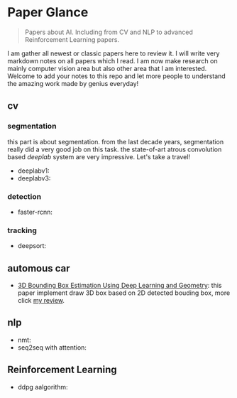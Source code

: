 # Paper Glance

> Papers about AI. Including from CV and NLP to advanced Reinforcement Learning papers.



I am gather all newest or classic papers here to review it. I will write very markdown notes on all papers which I read. I am now make research on mainly computer vision area but also other area that I am interested. Welcome to add your notes to this repo and let more people to understand the amazing work made by genius everyday!



## cv

### segmentation

this part is about segmentation. from the last decade years, segmentation really did a very good job on this task. the state-of-art atrous convolution based *deeplab* system are very impressive. Let's take a travel!

- deeplabv1:
- deeplabv3:



### detection

- faster-rcnn:



### tracking

- deepsort:





## automous car

* [3D Bounding Box Estimation Using Deep Learning and Geometry](https://arxiv.org/pdf/1612.00496.pdf): this paper implement draw 3D box based on 2D detected bouding box, more click [my review](https://github.com/jinfagang/paper-glance/blob/master/src/3D_Bounding_Box_Estimation_Using_Deep_Learning_and_Geometry.md).




## nlp



- nmt:
- seq2seq with attention:



## Reinforcement Learning

- ddpg aalgorithm:

  ​